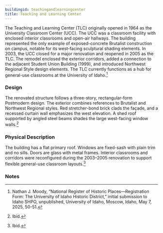 ```yaml
---
buildingid: teachingandlearningcenter
title: Teaching and Learning Center
---
```


The Teaching and Learning Center (TLC) originally opened in 1964 as the University Classroom Center (UCC). The UCC was a classroom facility with enclosed interior classrooms and open-air hallways. The building represented the only example of exposed-concrete Brutalist construction on campus, notable for its west-facing sculptural shading elements. In 2003, the UCC closed for a major renovation and reopened in 2005 as the TLC. The remodel enclosed the exterior corridors, added a connection to the adjacent Student Union Building (1999), and introduced Northwest Regional Style design elements. The TLC currently functions as a hub for general-use classrooms at the University of Idaho.[^1] 

### Design

The renovated structure follows a three-story, rectangular-form Postmodern design. The exterior combines references to Brutalist and Northwest Regional styles. Red stretcher-bond brick clads the façade, and a recessed curtain wall emphasizes the west elevation. A shed roof supported by angled steel beams shades the large west-facing window walls.[^2] 

### Physical Description

The building has a flat primary roof. Windows are fixed-sash with plain trim and no sills. Doors are glass with metal frames. Interior classrooms and corridors were reconfigured during the 2003–2005 renovation to support flexible general-use classroom layouts.[^3] 

### Notes 
[^1]: Nathan J. Moody, “National Register of Historic Places—Registration Form: The University of Idaho Historic District,” initial submission to Idaho SHPO, unpublished, University of Idaho, Moscow, Idaho, May 7, 2025, 50-51. 
[^2]: Ibid. 
[^3]: Ibid. 